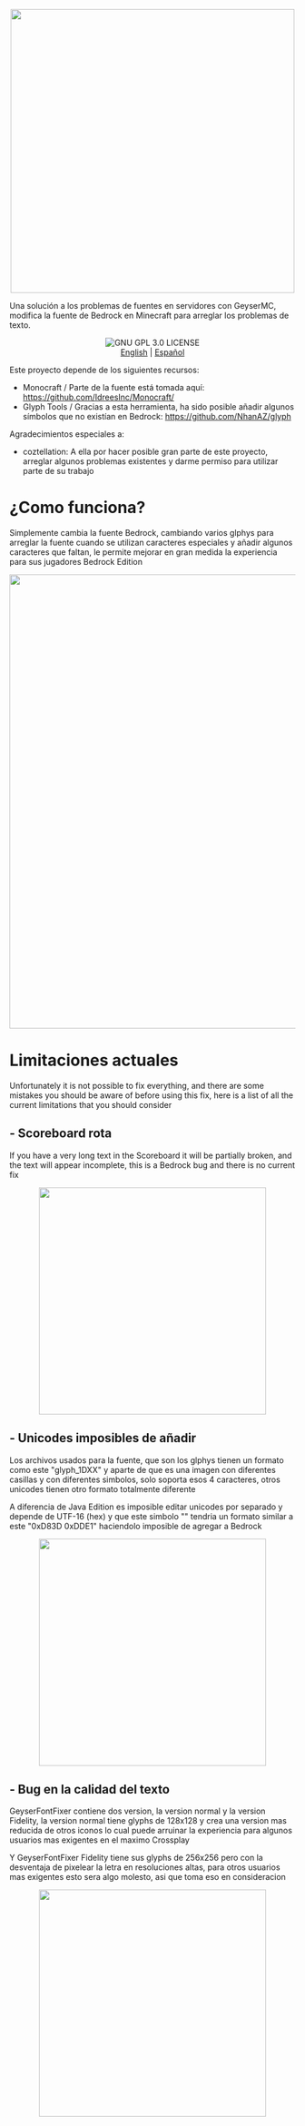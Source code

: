 <p align="center">
   <img src="https://github.com/user-attachments/assets/595953a0-bdd4-47f5-bc1f-a50d5c399f66" width="500"/>

Una solución a los problemas de fuentes en servidores con GeyserMC, modifica la fuente de Bedrock en Minecraft para arreglar los problemas de texto.
<p align="center">
    <img alt="GNU GPL 3.0 LICENSE" src="https://img.shields.io/badge/gnu-gpl?style=for-the-badge&logo=gnu&logoColor=000000&label=License&labelColor=CECECE&color=515050">
	<br>
    <a href="https://github.com/Klisee/GeyserFontFixer/blob/main/README.md">English</a>
     | 
    <a href="https://github.com/Klisee/GeyserFontFixer/blob/main/README_ES.md">Español</a>

Este proyecto depende de los siguientes recursos:

- Monocraft / Parte de la fuente está tomada aquí: https://github.com/IdreesInc/Monocraft/
- Glyph Tools / Gracias a esta herramienta, ha sido posible añadir algunos símbolos que no existían en Bedrock: https://github.com/NhanAZ/glyph

Agradecimientos especiales a:

- coztellation: A ella por hacer posible gran parte de este proyecto, arreglar algunos problemas existentes y darme permiso para utilizar parte de su trabajo

# ¿Como funciona?

 Simplemente cambia la fuente Bedrock, cambiando varios glphys para arreglar la fuente cuando se utilizan caracteres especiales y añadir algunos caracteres que faltan, le permite mejorar en gran medida la experiencia para sus jugadores Bedrock Edition
<p align="center">
   <img src="https://github.com/user-attachments/assets/c0422616-3369-4835-912f-2032d12c9c2d" width="800"/>

# Limitaciones actuales

Unfortunately it is not possible to fix everything, and there are some mistakes you should be aware of before using this fix, here is a list of all the current limitations that you should consider

## - Scoreboard rota

If you have a very long text in the Scoreboard it will be partially broken, and the text will appear incomplete, this is a Bedrock bug and there is no current fix
<p align="center">
   <img src="https://github.com/user-attachments/assets/e8f04287-282e-440a-9af7-41016c940b00" width="400"/>

## - Unicodes imposibles de añadir

Los archivos usados para la fuente, que son los glphys tienen un formato como este "glyph_1DXX" y aparte de que es una imagen con diferentes casillas y con diferentes simbolos, solo soporta esos 4 caracteres, otros unicodes tienen otro formato totalmente diferente

A diferencia de Java Edition es imposible editar unicodes por separado y depende de UTF-16 (hex) y que este simbolo "" tendria un formato similar a este "0xD83D 0xDDE1" haciendolo imposible de agregar a Bedrock

<p align="center">
   <img src="https://github.com/user-attachments/assets/774de86e-6fef-4c3e-9e17-f1ae4a72ec01" width="400"/>

## - Bug en la calidad del texto

GeyserFontFixer contiene dos version, la version normal y la version Fidelity, la version normal tiene glyphs de 128x128 y crea una version mas reducida de otros iconos lo cual puede arruinar la experiencia para algunos usuarios mas exigentes en el maximo Crossplay

Y GeyserFontFixer Fidelity tiene sus glyphs de 256x256 pero con la desventaja de pixelear la letra en resoluciones altas, para otros usuarios mas exigentes esto sera algo molesto, asi que toma eso en consideracion
<p align="center">
   <img src="https://github.com/user-attachments/assets/0567381f-46d9-43a9-82bb-b2d1a0415cf0" width="400"/>


